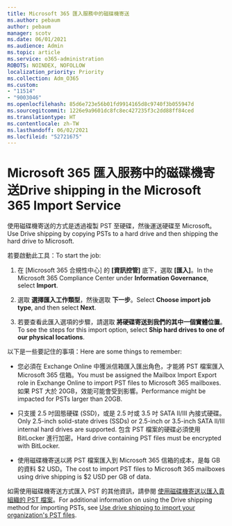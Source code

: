 ```yaml
---
title: Microsoft 365 匯入服務中的磁碟機寄送
ms.author: pebaum
author: pebaum
manager: scotv
ms.date: 06/01/2021
ms.audience: Admin
ms.topic: article
ms.service: o365-administration
ROBOTS: NOINDEX, NOFOLLOW
localization_priority: Priority
ms.collection: Adm_O365
ms.custom:
- "11514"
- "9003046"
ms.openlocfilehash: 85d6e723e56b01fd9914165d8c9740f3b055947d
ms.sourcegitcommit: 1226e9a9601dc8fc8ec427235f3c2dd88ff84ced
ms.translationtype: HT
ms.contentlocale: zh-TW
ms.lasthandoff: 06/02/2021
ms.locfileid: "52721675"
---
```

# <a name="drive-shipping-in-the-microsoft-365-import-service"></a><span data-ttu-id="a7e76-102">Microsoft 365 匯入服務中的磁碟機寄送</span><span class="sxs-lookup"><span data-stu-id="a7e76-102">Drive shipping in the Microsoft 365 Import Service</span></span>

<span data-ttu-id="a7e76-103">使用磁碟機寄送的方式是透過複製 PST 至硬碟，然後運送硬碟至 Microsoft。</span><span class="sxs-lookup"><span data-stu-id="a7e76-103">Use Drive shipping by copying PSTs to a hard drive and then shipping the hard drive to Microsoft.</span></span>

<span data-ttu-id="a7e76-104">若要啟動此工具：</span><span class="sxs-lookup"><span data-stu-id="a7e76-104">To start the job:</span></span>

1. <span data-ttu-id="a7e76-105">在 [Microsoft 365 合規性中心] 的 **[資訊控管]** 底下，選取 **[匯入]**。</span><span class="sxs-lookup"><span data-stu-id="a7e76-105">In the Microsoft 365 Compliance Center under **Information Governance**, select **Import**.</span></span>

1. <span data-ttu-id="a7e76-106">選取 **選擇匯入工作類型**，然後選取 **下一步**。</span><span class="sxs-lookup"><span data-stu-id="a7e76-106">Select **Choose import job type**, and then select **Next**.</span></span>

1. <span data-ttu-id="a7e76-107">若要查看此匯入選項的步驟，請選取 **將硬碟寄送到我們的其中一個實體位置**。</span><span class="sxs-lookup"><span data-stu-id="a7e76-107">To see the steps for this import option, select **Ship hard drives to one of our physical locations**.</span></span>

<span data-ttu-id="a7e76-108">以下是一些要記住的事項：</span><span class="sxs-lookup"><span data-stu-id="a7e76-108">Here are some things to remember:</span></span>

- <span data-ttu-id="a7e76-109">您必須在 Exchange Online 中獲派信箱匯入匯出角色，才能將 PST 檔案匯入 Microsoft 365 信箱。</span><span class="sxs-lookup"><span data-stu-id="a7e76-109">You must be assigned the Mailbox Import Export role in Exchange Online to import PST files to Microsoft 365 mailboxes.</span></span>
<span data-ttu-id="a7e76-110">如果 PST 大於 20GB，效能可能會受到影響。</span><span class="sxs-lookup"><span data-stu-id="a7e76-110">Performance might be impacted for PSTs larger than 20GB.</span></span>

- <span data-ttu-id="a7e76-111">只支援 2.5 吋固態硬碟 (SSD)，或是 2.5 吋或 3.5 吋 SATA II/III 內接式硬碟。</span><span class="sxs-lookup"><span data-stu-id="a7e76-111">Only 2.5-inch solid-state drives (SSDs) or 2.5-inch or 3.5-inch SATA II/III internal hard drives are supported.</span></span>
<span data-ttu-id="a7e76-112">包含 PST 檔案的硬碟必須使用 BitLocker 進行加密。</span><span class="sxs-lookup"><span data-stu-id="a7e76-112">Hard drive containing PST files must be encrypted with BitLocker.</span></span>

- <span data-ttu-id="a7e76-113">使用磁碟機寄送以將 PST 檔案匯入到 Microsoft 365 信箱的成本，是每 GB 的資料 $2 USD。</span><span class="sxs-lookup"><span data-stu-id="a7e76-113">The cost to import PST files to Microsoft 365 mailboxes using drive shipping is $2 USD per GB of data.</span></span>

<span data-ttu-id="a7e76-114">如需使用磁碟機寄送方式匯入 PST 的其他資訊，請參閱 [使用磁碟機寄送以匯入貴組織的 PST 檔案](/microsoft-365/compliance/use-drive-shipping-to-import-pst-files-to-office-365)。</span><span class="sxs-lookup"><span data-stu-id="a7e76-114">For additional information on using the Drive shipping method for importing PSTs, see [Use drive shipping to import your organization's PST files](/microsoft-365/compliance/use-drive-shipping-to-import-pst-files-to-office-365).</span></span>